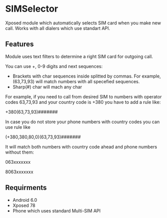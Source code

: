 # SIMSelector
Xposed module which automatically selects SIM card when you make new call. Works with all dialers which use standart API.

## Features
Module uses text filters to determine a right SIM card for outgoing call.

You can use +, 0-9 digits and next sequences:

* Brackets with char sequences inside splitted by commas. For example, (63,73,93) will match numbers with all specefied sequences.
* Sharp(#) char will mach any char



For example, if you need to call from desired SIM to numbers with operator codes 63,73,93 and your country code is +380 you have to add a rule like:

+380(63,73,93)#######

In case you do not store your phone numbers with country codes you can use rule like

(+380,380,80,0)(63,73,93)#######

It will match both numbers with country code ahead and phone numbers without them:

063xxxxxxx

8063xxxxxxx

## Requirments

* Android 6.0
* Xposed 78
* Phone which uses standard Multi-SIM API
